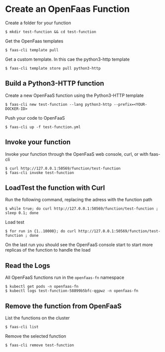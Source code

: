 # Create an OpenFaas Function

Create a folder for your function

    $ mkdir test-function && cd test-function

Get the OpenFaas templates

    $ faas-cli template pull

Get a custom template. In this cae the python3-http template

    $ faas-cli template store pull python3-http

## Build a Python3-HTTP function

Create a new OpenFaaS function using the Python3-HTTP template

    $ faas-cli new test-function --lang python3-http --prefix=<YOUR-DOCKER-ID>

Push your code to OpenFaaS

    $ faas-cli up -f test-function.yml

## Invoke your function

Invoke your function through the OpenFaaS web console, curl, or with faas-cli

    $ curl http://127.0.0.1:50569/function/test-function
    $ faas-cli invoke test-function

## LoadTest the function with Curl

Run the following command, replacing the adress with the function path

    $ while true; do curl http://127.0.0.1:50569/function/test-function ; sleep 0.1; done

Load test

    $ for run in {1..10000}; do curl http://127.0.0.1:50569/function/test-function ; done

On the last run you should see the OpenFaaS console start to start more replicas of the function to handle the load

## Read the Logs

All OpenFaaS functions run in the `openfaas-fn` namespace

    $ kubectl get pods -n openfaas-fn
    $ kubectl logs test-function-58899b5bfc-qgpwz -n openfaas-fn

## Remove the function from OpenFaaS

List the functions on the cluster

    $ faas-cli list

Remove the selected function

    $ faas-cli remove test-function
